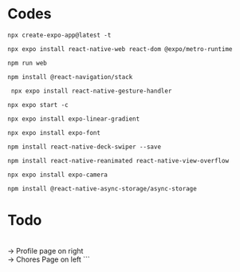 # Codes

```
npx create-expo-app@latest -t

npx expo install react-native-web react-dom @expo/metro-runtime

npm run web

npm install @react-navigation/stack  

 npx expo install react-native-gesture-handler

npx expo start -c

npx expo install expo-linear-gradient

npx expo install expo-font

npm install react-native-deck-swiper --save

npm install react-native-reanimated react-native-view-overflow 

npx expo install expo-camera

npm install @react-native-async-storage/async-storage
```



# Todo

<br>
-> Profile page on right
<br>
-> Chores Page on left 
```